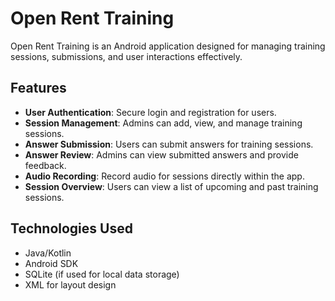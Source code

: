 # Open Rent Training

Open Rent Training is an Android application designed for managing training sessions, submissions, and user interactions effectively. 

## Features

- **User Authentication**: Secure login and registration for users.
- **Session Management**: Admins can add, view, and manage training sessions.
- **Answer Submission**: Users can submit answers for training sessions.
- **Answer Review**: Admins can view submitted answers and provide feedback.
- **Audio Recording**: Record audio for sessions directly within the app.
- **Session Overview**: Users can view a list of upcoming and past training sessions.

## Technologies Used

- Java/Kotlin
- Android SDK
- SQLite (if used for local data storage)
- XML for layout design